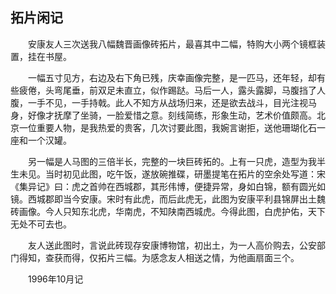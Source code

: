   

## 拓片闲记

　　安康友人三次送我八幅魏晋画像砖拓片，最喜其中二幅，特购大小两个镜框装置，挂在书屋。

　　一幅五寸见方，右边及右下角已残，庆幸画像完整，是一匹马，还年轻，却有些疲倦，头弯尾垂，前双足未直立，似作踢跶。马后一人，露头露脚，马腹挡了人腹，一手不见，一手持戟。此人不知方从战场归来，还是欲去战斗，目光注视马身，好像才抚摩了坐骑，一脸爱惜之意。刻线简练，形象生动，艺术价值颇高。北京一位重要人物，是我热爱的贵客，几次讨要此图，我婉言谢拒，送他珊瑚化石一座和一个汉罐。

　　另一幅是人马图的三倍半长，完整的一块巨砖拓的。上有一只虎，造型为我半生未见。当时初见此图，吃午饭，遂放碗推碟，研墨提笔在拓片的空余处写道：宋《集异记》曰：虎之首帅在西城郡，其形伟博，便捷异常，身如白锦，额有圆光如镜。西城郡即当今安康。宋时有此虎，而后此虎无，此图为安康平利县锦屏出土魏砖画像。今人只知东北虎，华南虎，不知陕南西城虎。今得此图，白虎护佑，天下无处不可去也。

　　友人送此图时，言说此砖现存安康博物馆，初出土，为一人高价购去，公安部门得知，查获而得，仅拓片三幅。为感念友人相送之情，为他画扇面三个。

　　1996年10月记